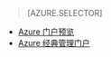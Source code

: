 > [AZURE.SELECTOR]
- [Azure 门户预览](/documentation/articles/storage-enable-and-view-metrics/)
- [Azure 经典管理门户](/documentation/articles/storage-enable-and-view-metrics-classic-portal/)

<!---HONumber=Mooncake_0313_2017-->